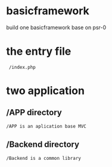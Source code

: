 # basicframework
build one basicframework base on psr-0


# the entry file

```shell
 /index.php
```
# two application

## /APP directory

 ```shell
 /APP is an aplication base MVC
```

## /Backend directory

 ```shell
 /Backend is a common library
```

